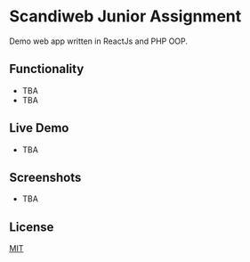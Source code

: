 # Scandiweb Junior Assignment
Demo web app written in ReactJs and PHP OOP.

## Functionality
- TBA
- TBA

## Live Demo
- TBA

## Screenshots
- TBA

## License
[MIT](https://choosealicense.com/licenses/mit/)
